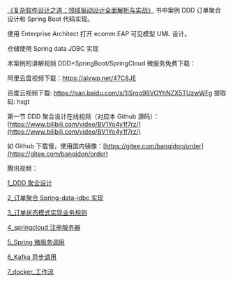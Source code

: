 [《复杂软件设计之道：领域驱动设计全面解析与实战》](https://www.jdon.com/54881) 书中案例 DDD 订单聚合设计和 Spring Boot 代码实现。

使用 Enterprise Architect 打开 ecomm.EAP 可见模型 UML 设计。

仓储使用 Spring data JDBC 实现

本案例的讲解视频 DDD+SpringBoot/SpringCloud 微服务免费下载：

阿里云盘视频下载：https://alywp.net/47C8JE

百度云视频下载: https://pan.baidu.com/s/1lSrqo98VOYhNZX5TUzwWFg 提取码: hxgt

第一节 DDD 聚合设计在线视频（对应本 Github 源码）：[https://www.bilibili.com/video/BV1Yo4y1f7rz/](https://www.bilibili.com/video/BV1Yo4y1f7rz/)

如 Github 下载慢，使用国内镜像：[https://gitee.com/banqjdon/order](https://gitee.com/banqjdon/order)

腾讯视频：

[1_DDD 聚合设计](https://v.qq.com/x/page/w3241mexsht.html)

[2\_订单聚合 Spring-data-jdbc 实现](https://v.qq.com/x/page/q3241wujy87.html)

[3\_订单状态模式实现业务规则](https://v.qq.com/x/page/e32410bzkvp.html)

[4_springcloud 注册服务器](https://v.qq.com/x/page/h324114oc72.html)

[5_Spring 微服务调用](https://v.qq.com/x/page/q3241q5qn6d.html)

[6_Kafka 异步调用](https://v.qq.com/x/page/a3241716m9u.html)

[7_docker\_工作流](https://v.qq.com/x/page/w3241m2sr22.html)
